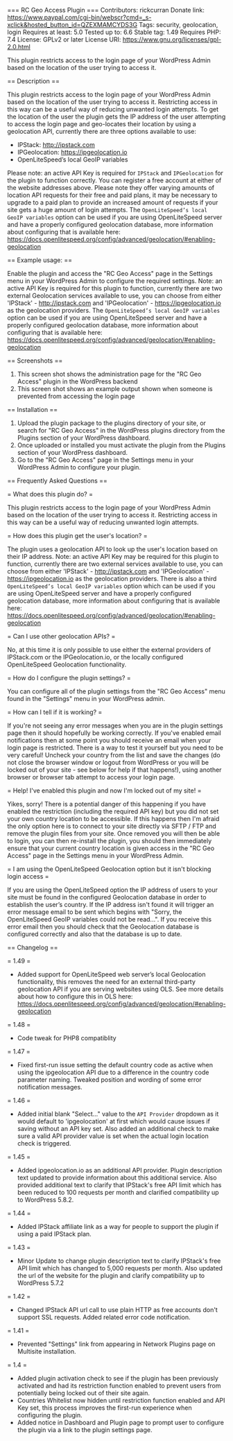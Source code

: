 === RC Geo Access Plugin ===
Contributors: rickcurran
Donate link: https://www.paypal.com/cgi-bin/webscr?cmd=_s-xclick&hosted_button_id=QZEXMAMCYDS3G
Tags: security, geolocation, login
Requires at least: 5.0
Tested up to: 6.6
Stable tag: 1.49
Requires PHP: 7.4
License: GPLv2 or later
License URI: https://www.gnu.org/licenses/gpl-2.0.html


This plugin restricts access to the login page of your WordPress Admin based on the location of the user trying to access it.

== Description ==

This plugin restricts access to the login page of your WordPress Admin based on the location of the user trying to access it. Restricting access in this way can be a useful way of reducing unwanted login attempts.
To get the location of the user the plugin gets the IP address of the user attempting to access the login page and geo-locates their location by using a geolocation API, currently there are three options available to use:

 - IPStack: http://ipstack.com
 - IPGeolocation: https://ipgeolocation.io
 - OpenLiteSpeed’s local GeoIP variables

Please note: an active API Key is required for `IPStack` and `IPGeolocation` for the plugin to function correctly. You can register a free account at either of the website addresses above. Please note they offer varying amounts of location API requests for their free and paid plans, it may be necessary to upgrade to a paid plan to provide an increased amount of requests if your site gets a huge amount of login attempts. The `OpenLiteSpeed’s local GeoIP variables` option can be used if you are using OpenLiteSpeed server and have a properly configured geolocation database, more information about configuring that is available here: https://docs.openlitespeed.org/config/advanced/geolocation/#enabling-geolocation


== Example usage: ==

Enable the plugin and access the "RC Geo Access" page in the Settings menu in your WordPress Admin to configure the required settings. Note: an active API Key is required for this plugin to function, currently there are two external Geolocation services available to use, you can choose from either 'IPStack' - http://ipstack.com and 'IPGeolocation' - https://ipgeolocation.io as the geolocation providers. The `OpenLiteSpeed’s local GeoIP variables` option can be used if you are using OpenLiteSpeed server and have a properly configured geolocation database, more information about configuring that is available here: https://docs.openlitespeed.org/config/advanced/geolocation/#enabling-geolocation


== Screenshots ==

1. This screen shot shows the administration page for the "RC Geo Access" plugin in the WordPress backend
2. This screen shot shows an example output shown when someone is prevented from accessing the login page

== Installation ==
	
1. Upload the plugin package to the plugins directory of your site, or search for "RC Geo Access" in the WordPress plugins directory from the Plugins section of your WordPress dashboard.
2. Once uploaded or installed you must activate the plugin from the Plugins section of your WordPress dashboard.
3. Go to the "RC Geo Access" page in the Settings menu in your WordPress Admin to configure your plugin.
	
== Frequently Asked Questions ==
	
= What does this plugin do? =

This plugin restricts access to the login page of your WordPress Admin based on the location of the user trying to access it. Restricting access in this way can be a useful way of reducing unwanted login attempts.

= How does this plugin get the user's location? =

The plugin uses a geolocation API to look up the user's location based on their IP address. Note: an active API Key may be required for this plugin to function, currently there are two external services available to use, you can choose from either 'IPStack' - http://ipstack.com and 'IPGeolocation' - https://ipgeolocation.io as the geolocation providers. There is also a third `OpenLiteSpeed’s local GeoIP variables` option which can be used if you are using OpenLiteSpeed server and have a properly configured geolocation database, more information about configuring that is available here: https://docs.openlitespeed.org/config/advanced/geolocation/#enabling-geolocation

= Can I use other geolocation APIs? =

No, at this time it is only possible to use either the external providers of IPStack.com or the IPGeolocation.io, or the locally configured OpenLiteSpeed Geolocation functionality.

= How do I configure the plugin settings? =

You can configure all of the plugin settings from the "RC Geo Access" menu found in the "Settings" menu in your WordPress admin.

= How can I tell if it is working? =

If you're not seeing any error messages when you are in the plugin settings page then it should hopefully be working correctly. If you've enabled email notifications then at some point you should receive an email when your login page is restricted. There is a way to test it yourself  but you need to be very careful! Uncheck your country from the list and save the changes (do not close the browser window or logout from WordPress or you will be locked out of your site - see below for help if that happens!), using another browser or browser tab attempt to access your login page.

= Help! I've enabled this plugin and now I'm locked out of my site! =

Yikes, sorry! There is a potential danger of this happening if you have enabled the restriction (including the required API key) but you did not set your own country location to be accessible. If this happens then I'm afraid the only option here is to connect to your site directly via SFTP / FTP and remove the plugin files from your site. Once removed you will then be able to login, you can then re-install the plugin, you should then immediately ensure that your current country location is given access in the "RC Geo Access" page in the Settings menu in your WordPress Admin.

= I am using the OpenLiteSpeed Geolocation option but it isn't blocking login access =

If you are using the OpenLiteSpeed option the IP address of users to your site must be found in the configured Geolocation database in order to establish the user’s country. If the IP address isn't found it will trigger an error message email to be sent which begins with "Sorry, the OpenLiteSpeed GeoIP variables could not be read...". If you receive this error email then you should check that the Geolocation database is configured correctly and also that the database is up to date.

== Changelog ==

= 1.49 =

- Added support for OpenLiteSpeed web server’s local Geolocation functionality, this removes the need for an external third-party geolocation API if you are serving websites using OLS. See more details about how to configure this in OLS here: https://docs.openlitespeed.org/config/advanced/geolocation/#enabling-geolocation 

= 1.48 =

- Code tweak for PHP8 compatiblity

= 1.47 =

- Fixed first-run issue setting the default country code as active when using the ipgeolocation API due to a difference in the country code parameter naming. Tweaked position and wording of some error notification messages.

= 1.46 =

- Added initial blank "Select..." value to the `API Provider` dropdown as it would default to 'ipgeolocation' at first which would cause issues if saving without an API key set. Also added an additional check to make sure a valid API provider value is set when the actual login location check is triggered.

= 1.45 =

- Added ipgeolocation.io as an additional API provider. Plugin description text updated to provide information about this additional service. Also provided additional text to clarify that IPStack's free API limit which has been reduced to 100 requests per month and clarified compatibility up to WordPress 5.8.2.

= 1.44 =

- Added IPStack affiliate link as a way for people to support the plugin if using a paid IPStack plan.

= 1.43 =

- Minor Update to change plugin description text to clarify IPStack's free API limit which has changed to 5,000 requests per month. Also updated the url of the website for the plugin and clarify compatibility up to WordPress 5.7.2

= 1.42 =

- Changed IPStack API url call to use plain HTTP as free accounts don't support SSL requests. Added related error code notification.

= 1.41 =

- Prevented "Settings" link from appearing in Network Plugins page on Multisite installation.

= 1.4 =

- Added plugin activation check to see if the plugin has been previously activated and had its restriction function enabled to prevent users from potentially being locked out of their site again.
- Countries Whitelist now hidden until restriction function enabled and API Key set, this process improves the first-run experience when configuring the plugin.
- Added notice in Dashboard and Plugin page to prompt user to configure the plugin via a link to the plugin settings page.